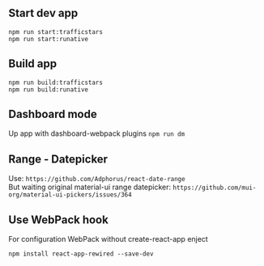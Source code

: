 ## Start dev app

`npm run start:trafficstars`<br>
`npm run start:runative`

## Build app

`npm run build:trafficstars`<br>
`npm run build:runative`

## Dashboard mode

Up app with dashboard-webpack plugins `npm run dm`

## Range - Datepicker

Use: `https://github.com/Adphorus/react-date-range`<br>
But waiting original material-ui range datepicker: `https://github.com/mui-org/material-ui-pickers/issues/364`

## Use WebPack hook

For configuration WebPack without create-react-app enject

`npm install react-app-rewired --save-dev`
